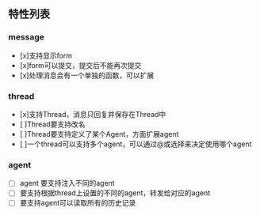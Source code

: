 ## 特性列表

### message
- [x]支持显示form
- [x]form可以提交，提交后不能再次提交
- [x]处理消息会有一个单独的函数，可以扩展

### thread
- [x]支持Thread，消息只回复并保存在Thread中
- [ ]Thread要支持改名
- [ ]Thread要支持定义了某个Agent，方面扩展agent
- [ ]一个thread可以支持多个agent，可以通过@或选择来决定使用哪个agent

### agent
- [ ] agent 要支持注入不同的agent
- [ ] 要支持根据thread上设置的不同的agent，转发给对应的agent
- [ ] 要支持agent可以读取所有的历史记录
